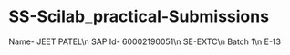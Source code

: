 # SS-Scilab_practical-Submissions
Name- JEET PATEL\n
SAP Id- 60002190051\n
SE-EXTC\n
Batch 1\n
E-13
